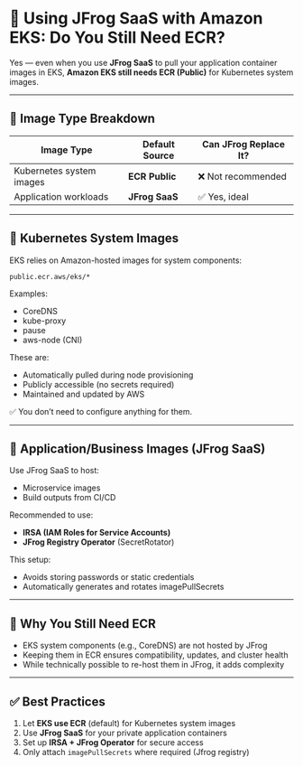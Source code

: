 # 🚀 Using JFrog SaaS with Amazon EKS: Do You Still Need ECR?

Yes — even when you use **JFrog SaaS** to pull your application container images in EKS, **Amazon EKS still needs ECR (Public)** for Kubernetes system images.

---

## 🧩 Image Type Breakdown

| Image Type                 | Default Source         | Can JFrog Replace It?     |
|---------------------------|------------------------|----------------------------|
| Kubernetes system images  | **ECR Public**         | ❌ Not recommended         |
| Application workloads     | **JFrog SaaS**         | ✅ Yes, ideal              |

---

## 🔹 Kubernetes System Images

EKS relies on Amazon-hosted images for system components:

```
public.ecr.aws/eks/*
```

Examples:
- CoreDNS
- kube-proxy
- pause
- aws-node (CNI)

These are:
- Automatically pulled during node provisioning
- Publicly accessible (no secrets required)
- Maintained and updated by AWS

✅ You don’t need to configure anything for them.

---

## 🔹 Application/Business Images (JFrog SaaS)

Use JFrog SaaS to host:
- Microservice images
- Build outputs from CI/CD

Recommended to use:
- **IRSA (IAM Roles for Service Accounts)**
- **JFrog Registry Operator** (SecretRotator)

This setup:
- Avoids storing passwords or static credentials
- Automatically generates and rotates imagePullSecrets

---

## 🔐 Why You Still Need ECR

- EKS system components (e.g., CoreDNS) are not hosted by JFrog
- Keeping them in ECR ensures compatibility, updates, and cluster health
- While technically possible to re-host them in JFrog, it adds complexity

---

## ✅ Best Practices

1. Let **EKS use ECR** (default) for Kubernetes system images
2. Use **JFrog SaaS** for your private application containers
3. Set up **IRSA + JFrog Operator** for secure access
4. Only attach `imagePullSecrets` where required (Jfrog registry)
